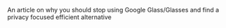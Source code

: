 An article on why you should stop using Google Glass/Glasses and find a privacy focused efficient alternative
